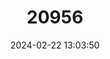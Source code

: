 ---
title: "20956"
category: "Sturnira magna"
draft: false
date: 2024-02-22 13:03:50
languages:
  English: ["Greater Yellow-shouldered Bat"]
---